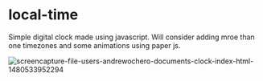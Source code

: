 # local-time
Simple digital clock made using javascript. Will consider adding mroe than one timezones and some animations using paper js.


![screencapture-file-users-andrewochero-documents-clock-index-html-1480533952294](https://cloud.githubusercontent.com/assets/19606911/20767602/d233ddf4-b732-11e6-9c3c-0e89404f89cf.png)
